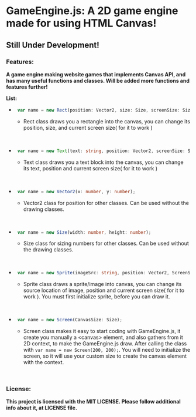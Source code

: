 # **GameEngine.js**: A 2D game engine made for using HTML Canvas!

## **Still Under Development!**



### Features:

**A game engine making website games that implements Canvas API, and has many useful functions and classes. Will be added more functions and features further!**

**List:**
 - ```ts 
    var name = new Rect(position: Vector2, size: Size, screenSize: Size);
   ```
   - Rect class draws you a rectangle into the canvas, you can change its position, size, and current screen size( for it to work )

<br>

- ```ts 
   var name = new Text(text: string, position: Vector2, screenSize: Size);
  ```
  - Text class draws you a text block into the canvas, you can change its text, position and current screen size( for it to work )

<br>

- ```ts
   var name = new Vector2(x: number, y: number);
  ```
  - Vector2 class for position for other classes. Can be used without the drawing classes.
  
<br>

- ```ts
   var name = new Size(width: number, height: number);
  ```
  - Size class for sizing numbers for other classes. Can be used without the drawing classes.
  
<br> 

- ```ts
   var name = new Sprite(imageSrc: string, position: Vector2, ScreenSize: Size);
  ```
  - Sprite class draws a sprite/image into canvas, you can change its source location of image, position and current screen size( for it to work ). You must first initialize sprite, before you can draw it.
  
<br>

- ```ts
   var name = new Screen(CanvasSize: Size);
  ```
  - Screen class makes it easy to start coding with GameEngine.js, it create you manually a \<canvas\> element, and also gathers from it 2D context, to make the GameEngine.js draw. After calling the class with `var name = new Screen(200, 200);`. You will need to initialize the screen, so it will use your custom size to create the canvas element with the context.

<br>

### License:

**This project is licensed with the MIT LICENSE. Please follow additional info about it, at LICENSE file.**

